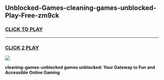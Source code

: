 
## Unblocked-Games-cleaning-games-unblocked-Play-Free-zm9ck
<h3>
<a href="https://premium76.site?title=cleaning-games-unblocked&ref=23A">CLICK TO PLAY</a></h3>
<hr>

<h3>
<a href="https://premium76.site?title=cleaning-games-unblocked&ref=23A">CLICK 2 PLAY</a>
  
</h3>

<a href="https://premium76.site?title=cleaning-games-unblocked&ref=23A"><img src="https://clearcache.store/games.png"></a>


**cleaning-games-unblocked games unblocked: Your Gateway to Fun and Accessible Online Gaming**
